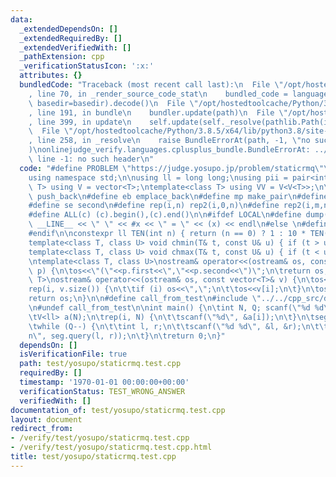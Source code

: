 ```yaml
---
data:
  _extendedDependsOn: []
  _extendedRequiredBy: []
  _extendedVerifiedWith: []
  _pathExtension: cpp
  _verificationStatusIcon: ':x:'
  attributes: {}
  bundledCode: "Traceback (most recent call last):\n  File \"/opt/hostedtoolcache/Python/3.8.5/x64/lib/python3.8/site-packages/onlinejudge_verify/documentation/build.py\"\
    , line 70, in _render_source_code_stat\n    bundled_code = language.bundle(stat.path,\
    \ basedir=basedir).decode()\n  File \"/opt/hostedtoolcache/Python/3.8.5/x64/lib/python3.8/site-packages/onlinejudge_verify/languages/cplusplus.py\"\
    , line 191, in bundle\n    bundler.update(path)\n  File \"/opt/hostedtoolcache/Python/3.8.5/x64/lib/python3.8/site-packages/onlinejudge_verify/languages/cplusplus_bundle.py\"\
    , line 399, in update\n    self.update(self._resolve(pathlib.Path(included), included_from=path))\n\
    \  File \"/opt/hostedtoolcache/Python/3.8.5/x64/lib/python3.8/site-packages/onlinejudge_verify/languages/cplusplus_bundle.py\"\
    , line 258, in _resolve\n    raise BundleErrorAt(path, -1, \"no such header\"\
    )\nonlinejudge_verify.languages.cplusplus_bundle.BundleErrorAt: ../../cpp_src/data_structure/segment_tree.hpp:\
    \ line -1: no such header\n"
  code: "#define PROBLEM \"https://judge.yosupo.jp/problem/staticrmq\"\n#include <bits/stdc++.h>\n\
    using namespace std;\n\nusing ll = long long;\nusing pii = pair<int, int>;\ntemplate<class\
    \ T> using V = vector<T>;\ntemplate<class T> using VV = V<V<T>>;\n\n#define pb\
    \ push_back\n#define eb emplace_back\n#define mp make_pair\n#define fi first\n\
    #define se second\n#define rep(i,n) rep2(i,0,n)\n#define rep2(i,m,n) for(int i=m;i<(n);i++)\n\
    #define ALL(c) (c).begin(),(c).end()\n\n#ifdef LOCAL\n#define dump(x) cerr <<\
    \ __LINE__ << \" \" << #x << \" = \" << (x) << endl\n#else \n#define dump(x) true\n\
    #endif\n\nconstexpr ll TEN(int n) { return (n == 0) ? 1 : 10 * TEN(n-1); }\n\n\
    template<class T, class U> void chmin(T& t, const U& u) { if (t > u) t = u; }\n\
    template<class T, class U> void chmax(T& t, const U& u) { if (t < u) t = u; }\n\
    \ntemplate<class T, class U>\nostream& operator<<(ostream& os, const pair<T, U>&\
    \ p) {\n\tos<<\"(\"<<p.first<<\",\"<<p.second<<\")\";\n\treturn os;\n}\n\ntemplate<class\
    \ T>\nostream& operator<<(ostream& os, const vector<T>& v) {\n\tos<<\"{\";\n\t\
    rep(i, v.size()) {\n\t\tif (i) os<<\",\";\n\t\tos<<v[i];\n\t}\n\tos<<\"}\";\n\t\
    return os;\n}\n\n#define call_from_test\n#include \"../../cpp_src/data_structure/segment_tree.hpp\"\
    \n#undef call_from_test\n\nint main() {\n\tint N, Q; scanf(\"%d %d\", &N, &Q);\n\
    \tV<ll> a(N);\n\trep(i, N) {\n\t\tscanf(\"%d\", &a[i]);\n\t}\n\tsegtree<U> seg(a);\n\
    \twhile (Q--) {\n\t\tint l, r;\n\t\tscanf(\"%d %d\", &l, &r);\n\t\tprintf(\"%d\\\
    n\", seg.query(l, r));\n\t}\n\treturn 0;\n}"
  dependsOn: []
  isVerificationFile: true
  path: test/yosupo/staticrmq.test.cpp
  requiredBy: []
  timestamp: '1970-01-01 00:00:00+00:00'
  verificationStatus: TEST_WRONG_ANSWER
  verifiedWith: []
documentation_of: test/yosupo/staticrmq.test.cpp
layout: document
redirect_from:
- /verify/test/yosupo/staticrmq.test.cpp
- /verify/test/yosupo/staticrmq.test.cpp.html
title: test/yosupo/staticrmq.test.cpp
---
```

